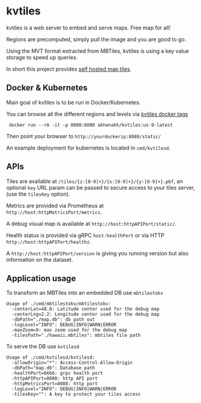 # kvtiles

kvtiles is a web server to embed and serve maps. Free map for all!

Regions are precomputed, simply pull the image and you are good to go.

Using the MVT format extracted from MBTiles, kvtiles is using a key value storage to speed up queries.

In short this project provides [self hosted map tiles](https://blog.nobugware.com/post/2019/self_hosted_world_maps/). 


## Docker & Kubernetes

Main goal of kvtiles is to be run in Docker/Kubernetes.

You can browse all the different regions and levels via [kvtiles docker tags](https://hub.docker.com/r/akhenakh/kvtiles/tags)

```
 docker run --rm -it -p 8080:8080 akhenakh/kvtiles:us-9-latest
```

Then point your browser to `http://yourdockerip:8080/static/`

An example deployment for kubernetes is located in `cmd/kvtilesd`.

## APIs

Tiles are available at `/tiles/{z:[0-9]+}/{x:[0-9]+}/{y:[0-9]+}.pbf`, an optional `key` URL param can be passed to secure access to your tiles server, (use the `tilesKey` option).

Metrics are provided via Prometheus at `http://host:httpMetricsPort/metrics`.

A debug visual map is available at `http://host:httpAPIPort/static/`.

Health status is provided via gRPC `host:healthPort` or via HTTP `http://host:httpAPIPort/healthz`.

A `http://host:httpAPIPort/version` is giving you running version but also information on the dataset.


## Application usage

To transform an MBTiles into an embedded DB use `mbtilestokv`
```
Usage of ./cmd/mbtilestokv/mbtilestokv:
  -centerLat=48.8: Latitude center used for the debug map
  -centerLng=2.2: Longitude center used for the debug map
  -dbPath="./map.db": db path out
  -logLevel="INFO": DEBUG|INFO|WARN|ERROR
  -maxZoom=9: max zoom used for the debug map
  -tilesPath="./hawaii.mbtiles": mbtiles file path
```

To serve the DB use `kvtilesd`
```
Usage of ./cmd/kvtilesd/kvtilesd:
  -allowOrigin="*": Access-Control-Allow-Origin
  -dbPath="map.db": Database path
  -healthPort=6666: grpc health port
  -httpAPIPort=8080: http API port
  -httpMetricsPort=8088: http port
  -logLevel="INFO": DEBUG|INFO|WARN|ERROR
  -tilesKey="": A key to protect your tiles access
```

